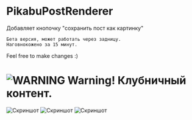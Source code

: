 # PikabuPostRenderer

Добавляет кнопочку "сохранить пост как картинку"

    Бета версия, может работать через задницу.
    Наговнокожено за 15 минут.

Feel free to make changes :)


![WARNING](http://cs5.pikabu.ru/images/previews_comm/2015-12_3/1449848307129924074.jpg)
Warning! Клубничный контент.
======


![Скриншот](http://cs5.pikabu.ru/images/big_size_comm/2015-12_3/1449848088246755055.png)
![Скриншот](http://cs5.pikabu.ru/images/big_size_comm/2015-12_3/1449848087190441565.png)
![Скриншот](http://cs5.pikabu.ru/images/big_size_comm/2015-12_3/1449848089359039283.png)
